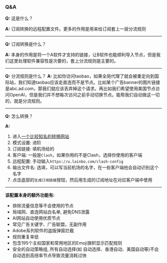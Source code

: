 ### Q&A
**Q:** 这是什么？

**A:** 订阅转换的远程配置文件。更多的作用是用来给订阅套上一层分流规则

---
**Q:** 订阅转换是什么？

**A:** 本身的作用是将一个A软件才支持的链接，让B软件也能顺利导入节点，但是我们这里处理软件兼容性是次要的，套上分流规则是主要的。

---

**Q:** 分流规则是什么？
**A:** 比如你访问taobao，如果全局代理了就会被重定向到国际站，我们知道taobao应该走直连而不是节点。比如某个广告banner的图片链接是abc.ad.com，那我们就应该丢弃掉这个请求。再比如我们希望使用美国节点访问OpenAI，但是我们并不想每次访问之前手动切换节点。能帮我们自动做这一切的，就是分流规则。

---

**Q:** 怎么转换？

**A:** 
1. 进入[一个比较知名的转换网站](https://sublink.dev/)
2. 模式设置: 进阶
3. 订阅链接: 填机场给的
4. 客户端: 一般是`Clash`，如果你用的不是Clash，选择你使用的客户端
5. 远程配置: 手动输入`https://u.lainbo.com/clash-config`
6. 输出文件名: 选填，可以写当前机场的名字，在一些客户端他会自动识别这个名字
7. 点击底部的`生成订阅链接`按钮，然后用生成的订阅地址在对应客户端中使用

---

**该配置本身的额外功能有:**
- 排除流量信息等不会使用的节点
- 局域网、直连网站白名单, 避免DNS泄露
- AI网站自动使用优质节点
- 常见广告关键字、广告联盟。无副作用
- Adobe系列软件的盗版弹窗拦截
- 规则重复率低
- 包含195个主权国家和常用地区的Emoji旗帜显示匹配规则
- 安全的自动策略组, 所有自动选择(如 自动选择、香港自动、美国自动等)不会自动选到高倍率节点导致流量消耗过快

